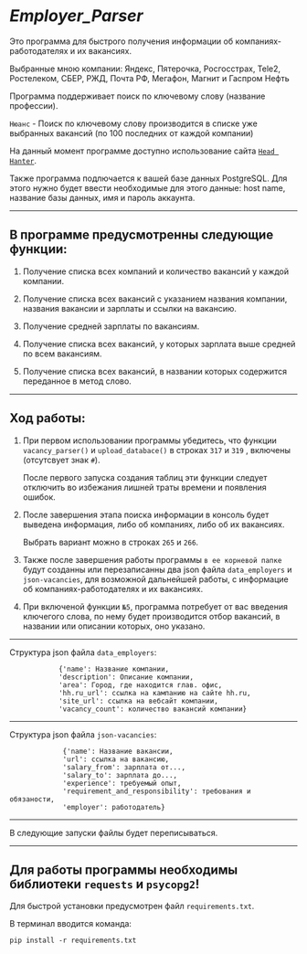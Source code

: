 ***Employer_Parser***
===

Это программа для быстрого получения информации об компаниях-работодателях и их вакансиях.

Выбранные мною компании: Яндекс, Пятерочка, Росгосстрах, Tele2, Ростелеком, СБЕР, РЖД, Почта РФ, Мегафон, Магнит и Гаспром Нефть

Программа поддерживает поиск по ключевому слову (название профессии).

`Нюанс` - Поиск по ключевому слову производится в списке уже выбранных вакансий (по 100 последних от каждой компании)

На данный момент программе доступно использование сайта [`Head Hanter`](hh.ru).

Также программа подлючается к вашей базе данных PostgreSQL. Для этого нужно будет ввести необходимые для этого данные: host name, название базы данных, имя и пароль аккаунта.

---
В программе предусмотренны следующие функции:
-
1.  Получение списка всех компаний и количество вакансий у каждой компании.

2.  Получение списка всех вакансий с указанием названия компании, названия вакансии и зарплаты и ссылки на вакансию.

3.  Получение средней зарплаты по вакансиям.

4.  Получение списка всех вакансий, у которых зарплата выше средней по всем вакансиям.

5.  Получение списка всех вакансий, в названии которых содержится переданное в метод слово.

---
**Ход работы:**
-
1. При первом использовании программы убедитесь, что функции `vacancy_parser()` и `upload_databace()`  в строках `317` и `319` , включены (отсутсвует знак `#`).

   После первого запуска создания таблиц эти функции следует отключить во избежания лишней траты времени и появления ошибок.


2. После завершения этапа поиска информации в консоль будет выведена информация, либо об компаниях, либо об их вакансиях.

    Выбрать вариант можно в строках `265` и `266`. 


3. Также после завершения работы программы `в ее корневой папке` будут созданны или перезаписанны два json файла `data_employers` и `json-vacancies`, для возможной дальнейшей работы, с информацие об компаниях-работодателях и их вакансиях.


4. При включеной функции `№5`, программа потребует от вас введения ключегого слова, по нему будет производится отбор вакансий, в названии или описании которых, оно указано.
---
Структура json файла `data_employers`:
````
            {'name': Название компании,
            'description': Описание компании,
            'area': Город, где находится глав. офис,
            'hh.ru_url': ссылка на кампанию на сайте hh.ru,
            'site_url': ссылка на вебсайт компании,
            'vacancy_count': количество вакансий компании}
````
---
Структура json файла `json-vacancies`:
````
             {'name': Название вакансии,
             'url': ссылка на вакансию,
             'salary_from': зарплата от...,
             'salary_to': зарплата до...,
             'experience': требуемый опыт,
             'requirement_and_responsibility': требования и обязаности,
             'employer': работодатель}
````
---
В следующие запуски файлы будет переписываться.

---
Для работы программы необходимы библиотеки `requests` и `psycopg2`!
-
Для быстрой установки предусмотрен файл `requirements.txt`.

В терминал вводится команда:
````
pip install -r requirements.txt
````
